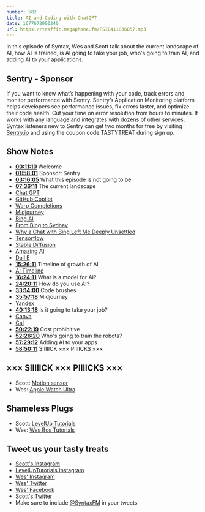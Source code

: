 ```yaml
---
number: 582
title: AI and Coding with ChatGPT
date: 1677672000240
url: https://traffic.megaphone.fm/FSI8411836057.mp3
---
```


In this episode of Syntax, Wes and Scott talk about the current landscape of AI, how AI is trained, is AI going to take your job, who's going to train AI, and adding AI to your applications.

## Sentry - Sponsor

If you want to know what’s happening with your code, track errors and monitor performance with Sentry. Sentry’s Application Monitoring platform helps developers see performance issues, fix errors faster, and optimize their code health. Cut your time on error resolution from hours to minutes. It works with any language and integrates with dozens of other services. Syntax listeners new to Sentry can get two months for  free by visiting [Sentry.io](https://sentry.io) and using the coupon code TASTYTREAT during sign up.

## Show Notes

* **[00:11:10](#t=00:11:10)** Welcome
* **[01:58:01](#t=01:58:01)** Sponsor: Sentry
* **[03:16:05](#t=03:16:05)** What this episode is not going to be
* **[07:36:11](#t=07:36:11)** The current landscape
* [Chat GPT](https://openai.com/blog/chatgpt/)
* [GitHub Copilot](https://github.com/features/copilot)
* [Warp Completions](https://docs.warp.dev/features/completions)
* [Midjourney](https://www.midjourney.com)
* [Bing AI](https://www.bing.com/?/ai)
* [From Bing to Sydney](https://stratechery.com/2023/from-bing-to-sydney-search-as-distraction-sentient-ai/)
* [Why a Chat with Bing Left Me Deeply Unsettled](https://www.nytimes.com/2023/02/16/technology/bing-chatbot-microsoft-chatgpt.html)
* [Tensorflow](https://www.tensorflow.org)
* [Stable Diffusion](https://stablediffusionweb.com)
* [Amazing AI](https://sindresorhus.com/amazing-ai)
* [Dall E](https://openai.com/dall-e-2/)
* **[15:26:11](#t=15:26:11)** Timeline of growth of AI
* [AI Timeline](https://lifearchitect.ai/timeline/)
* **[16:24:11](#t=16:24:11)** What is a model for AI?
* **[24:20:11](#t=24:20:11)** How do you use AI?
* **[33:14:00](#t=33:14:00)** Code brushes
* **[35:57:18](#t=35:57:18)** Midjourney
* [Yandex](https://yandex.com)
* **[40:13:18](#t=40:13:18)** Is it going to take your job?
* [Canva](https://www.canva.com)
* [Cal](https://cal.com)
* **[50:22:19](#t=50:22:19)** Cost prohibitive
* **[52:26:20](#t=52:26:20)** Who's going to train the robots?
* **[57:29:12](#t=57:29:12)** Adding AI to your apps
* **[58:50:11](#t=58:50:11)** SIIIIICK ××× PIIIICKS ×××

## ××× SIIIIICK ××× PIIIICKS ×××

* Scott: [Motion sensor](https://amzn.to/41fkKaK)
* Wes: [Apple Watch Ultra](https://www.apple.com/shop/buy-watch/apple-watch-ultra)

## Shameless Plugs

* Scott: [LevelUp Tutorials](https://levelup.video)
* Wes: [Wes Bos Tutorials](https://wesbos.com/courses)

## Tweet us your tasty treats

* [Scott's Instagram](https://www.instagram.com/stolinski/)
* [LevelUpTutorials Instagram](https://www.instagram.com/LevelUpTutorials/)
* [Wes' Instagram](https://www.instagram.com/wesbos/)
* [Wes' Twitter](https://twitter.com/wesbos)
* [Wes' Facebook](https://www.facebook.com/wesbos.developer)
* [Scott's Twitter](https://twitter.com/stolinski)
* Make sure to include [@SyntaxFM](https://twitter.com/SyntaxFM) in your tweets
